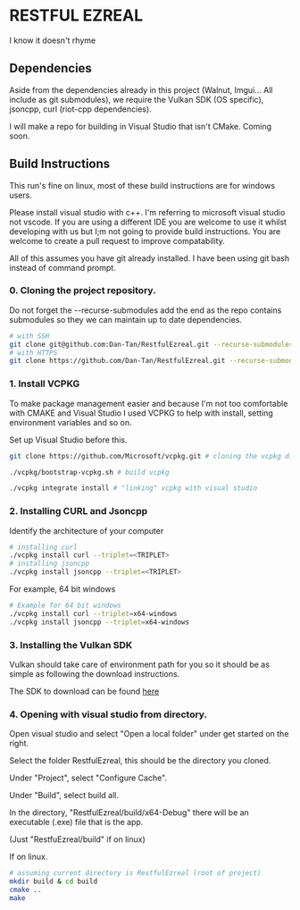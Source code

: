 # RESTFUL EZREAL

I know it doesn't rhyme

## Dependencies

Aside from the dependencies already in this project (Walnut, Imgui... All include as git submodules), we require the Vulkan SDK (OS specific), jsoncpp, curl (riot-cpp dependencies).

I will make a repo for building in Visual Studio that isn't CMake. Coming soon.

## Build Instructions

This run's fine on linux, most of these build instructions are for windows users.

Please install visual studio with c++. I'm referring to microsoft visual studio not vscode. If you are using a different IDE you are welcome to use it whilst developing with us but I;m not going to provide build instructions. You are welcome to create a pull request to improve compatability.

All of this assumes you have git already installed. I have been using git bash instead of command prompt.

### 0. Cloning the project repository.

Do not forget the --recurse-submodules add the end as the repo contains submodules so they we can maintain up to date dependencies.

```bash
# with SSH
git clone git@github.com:Dan-Tan/RestfulEzreal.git --recurse-submodules
# with HTTPS
git clone https://github.com/Dan-Tan/RestfulEzreal.git --recurse-submodules
```

### 1. Install VCPKG

To make package management easier and because I'm not too comfortable with CMAKE and Visual Studio I used VCPKG to help with install, setting environment variables and so on.

Set up Visual Studio before this.

```bash
git clone https://github.com/Microsoft/vcpkg.git # cloning the vcpkg directory

./vcpkg/bootstrap-vcpkg.sh # build vcpkg

./vcpkg integrate install # "linking" vcpkg with visual studio
```

### 2. Installing CURL and Jsoncpp

Identify the architecture of your computer

```bash
# installing curl
./vcpkg install curl --triplet=<TRIPLET>
# installing jsoncpp
./vcpkg install jsoncpp --triplet=<TRIPLET>
```

For example, 64 bit windows

```bash
# Example for 64 bit windows
./vcpkg install curl --triplet=x64-windows
./vcpkg install jsoncpp --triplet=x64-windows
```

### 3. Installing the Vulkan SDK

Vulkan should take care of environment path for you so it should be as simple as following the download instructions.

The SDK to download can be found [here](https://vulkan.lunarg.com/)

### 4. Opening with visual studio from directory.

Open visual studio and select "Open a local folder" under get started on the right.

Select the folder RestfulEzreal, this should be the directory you cloned.

Under "Project", select "Configure Cache".

Under "Build", select build all.

In the directory, "RestfulEzreal/build/x64-Debug" there will be an executable (.exe) file that is the app.

(Just "RestfuEzreal/build" if on linux)

If on linux. 

```bash
# assuming current directory is RestfulEzreal (root of project)
mkdir build & cd build
cmake ..
make
```


